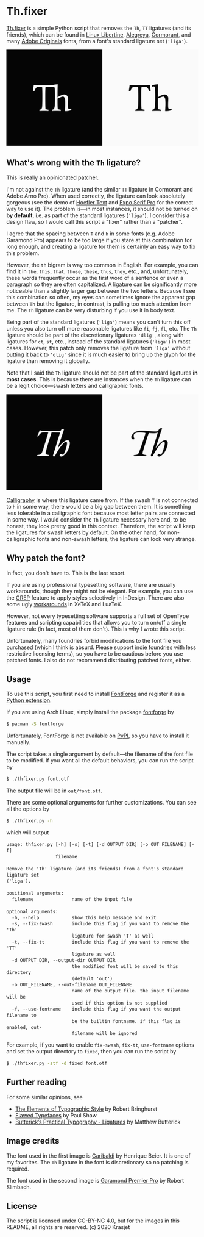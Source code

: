# Th.fixer

[Th.fixer](https://github.com/Krasjet/Th.fixer) is a simple Python script that removes the `Th`, `TT` ligatures (and its friends), which can be found in [Linux Libertine](https://sourceforge.net/projects/linuxlibertine/), [Alegreya](https://www.huertatipografica.com/en/fonts/alegreya-ht-pro), [Cormorant](https://github.com/CatharsisFonts/Cormorant), and many [Adobe Originals](https://www.adobe.com/products/type/adobe-type-originals.html) fonts, from a font's standard ligature set (`'liga'`).

![Th ligatures](./imgs/th_ligature.png)

## What's wrong with the `Th` ligature?

This is really an opinionated patcher.

I'm not against the `Th` ligature (and the similar `TT` ligature in Cormorant and Adobe Arno Pro). When used correctly, the ligature can look absolutely gorgeous (see the demo of [Hoefler Text](https://www.typography.com/fonts/hoefler-text/overview) and [Expo Serif Pro](https://typeculture.com/foundry/font-collection/expo-serif-pro/) for the correct way to use it). The problem is—in most instances, it should not be turned on **by default**, i.e. as part of the standard ligatures (`'liga'`). I consider this a design flaw, so I would call this script a "fixer" rather than a "patcher".

I agree that the spacing between `T` and `h` in some fonts (e.g. Adobe Garamond Pro) appears to be too large if you stare at this combination for long enough, and creating a ligature for them is certainly an easy way to fix this problem.

However, the `th` bigram is way too common in English. For example, you can find it in `the`, `this`, `that`, `those`, `these`, `thus`, `they`, etc., and, unfortunately, these words frequently occur as the first word of a sentence or even a paragraph so they are often capitalized. A ligature can be significantly more noticeable than a slightly larger gap between the two letters. Because I see this combination so often, my eyes can sometimes ignore the apparent gap between `Th` but the ligature, in contrast, is pulling too much attention from me. The `Th` ligature can be very disturbing if you use it in body text.

Being part of the standard ligatures (`'liga'`) means you can't turn this off unless you also turn off more reasonable ligatures like `fi`, `fj`, `fl`, etc. The `Th` ligature should be part of the discretionary ligatures `'dlig'`, along with ligatures for `ct`, `st`, etc., instead of the standard ligatures (`'liga'`) in most cases. However, this patch only removes the ligature from `'liga'` without putting it back to `'dlig'` since it is much easier to bring up the glyph for the ligature than removing it globally.

Note that I said the `Th` ligature should not be part of the standard ligatures **in most cases**. This is because there are instances when the `Th` ligature can be a legit choice—swash letters and calligraphic fonts.

![swash letters](./imgs/th_swash.png)

[Calligraphy](https://www.printmag.com/featured/flawed-typefaces/) is where this ligature came from. If the swash `T` is not connected to `h` in some way, there would be a big gap between them. It is something less tolerable in a calligraphic font because most letter pairs are connected in some way. I would consider the `Th` ligature necessary here and, to be honest, they look pretty good in this context. Therefore, the script will keep the ligatures for swash letters by default. On the other hand, for non-calligraphic fonts and non-swash letters, the ligature can look very strange.

## Why patch the font?

In fact, you don't have to. This is the last resort.

If you are using professional typesetting software, there are usually workarounds, though they might not be elegant. For example, you can use the [GREP](https://helpx.adobe.com/indesign/using/find-change.html#search_using_grep_expressions) feature to apply styles selectively in InDesign. There are also some ugly [workarounds](https://tex.stackexchange.com/questions/211202/suppress-specific-ligature-in-xelatex) in XeTeX and LuaTeX.

However, not every typesetting software supports a full set of OpenType features and scripting capabilities that allows you to turn on/off a single ligature rule (in fact, most of them don't). This is why I wrote this script.

Unfortunately, many foundries forbid modifications to the font file you purchased (which I think is absurd. Please support [indie foundries](https://www.harbortype.com/about/eula/) with less restrictive licensing terms), so you have to be cautious before you use patched fonts. I also do not recommend distributing patched fonts, either.

## Usage

To use this script, you first need to install [FontForge](https://fontforge.org) and register it as a [Python extension](https://fontforge.org/en-US/documentation/scripting/python/#fontforge-as-a-python-extension).

If you are using Arch Linux, simply install the package [fontforge](https://www.archlinux.org/packages/extra/x86_64/fontforge/) by

```bash
$ pacman -S fontforge
```

Unfortunately, FontForge is not available on [PyPI](https://pypi.org/), so you have to install it manually.

The script takes a single argument by default—the filename of the font file to be modified. If you want all the default behaviors, you can run the script by

```bash
$ ./thfixer.py font.otf
```

The output file will be in `out/font.otf`.

There are some optional arguments for further customizations. You can see all the options by

```bash
$ ./thfixer.py -h
```
which will output

```
usage: thfixer.py [-h] [-s] [-t] [-d OUTPUT_DIR] [-o OUT_FILENAME] [-f]
                  filename

Remove the 'Th' ligature (and its friends) from a font's standard ligature set
('liga').

positional arguments:
  filename              name of the input file

optional arguments:
  -h, --help            show this help message and exit
  -s, --fix-swash       include this flag if you want to remove the 'Th'
                        ligature for swash 'T' as well
  -t, --fix-tt          include this flag if you want to remove the 'TT'
                        ligature as well
  -d OUTPUT_DIR, --output-dir OUTPUT_DIR
                        the modified font will be saved to this directory
                        (default 'out')
  -o OUT_FILENAME, --out-filename OUT_FILENAME
                        name of the output file. the input filename will be
                        used if this option is not supplied
  -f, --use-fontname    include this flag if you want the output filename to
                        be the builtin fontname. if this flag is enabled, out-
                        filename will be ignored
```

For example, if you want to enable `fix-swash`, `fix-tt`, `use-fontname` options and set the output directory to `fixed`, then you can run the script by

```bash
$ ./thfixer.py -stf -d fixed font.otf
```

## Further reading

For some similar opinions, see

- [The Elements of Typographic Style](https://www.amazon.com/dp/0881792128/) by Robert Bringhurst
- [Flawed Typefaces](https://www.printmag.com/featured/flawed-typefaces/) by Paul Shaw
- [Butterick’s Practical Typography - Ligatures](https://practicaltypography.com/ligatures.html) by Matthew Butterick

## Image credits

The font used in the first image is [Garibaldi](https://www.harbortype.com/fonts/garibaldi/) by Henrique Beier. It is one of my favorites. The `Th` ligature in the font is discretionary so no patching is required.

The font used in the second image is [Garamond Premier Pro](https://fonts.adobe.com/fonts/garamond-premier) by Robert Slimbach.

## License

The script is licensed under CC-BY-NC 4.0, but for the images in this README, all rights are reserved. (c) 2020 Krasjet
